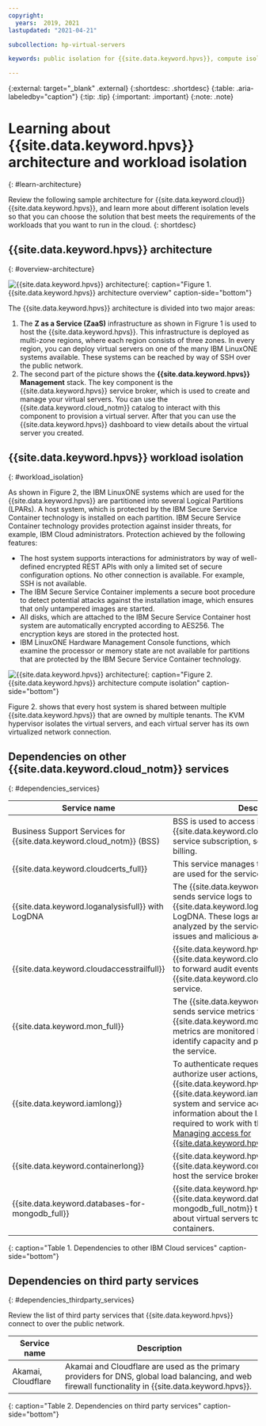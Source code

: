 ```yaml
---
copyright:
  years:  2019, 2021
lastupdated: "2021-04-21"

subcollection: hp-virtual-servers

keywords: public isolation for {{site.data.keyword.hpvs}}, compute isolation for {{site.data.keyword.hpvs}}, {{site.data.keyword.hpvs}} architecture, workload isolation in {{site.data.keyword.hpvs}}

---
```


{:external: target="_blank" .external}
{:shortdesc: .shortdesc}
{:table: .aria-labeledby="caption"}
{:tip: .tip}
{:important: .important}
{:note: .note}

# Learning about {{site.data.keyword.hpvs}} architecture and workload isolation
{: #learn-architecture}

Review the following sample architecture for {{site.data.keyword.cloud}} {{site.data.keyword.hpvs}}, and learn more about different isolation levels so that you can choose the solution that best meets the requirements of the workloads that you want to run in the cloud.
{: shortdesc}

## {{site.data.keyword.hpvs}} architecture
{: #overview-architecture}

![{{site.data.keyword.hpvs}} architecture](image/hpvs_architecture-overview.svg "{{site.data.keyword.hpvs}} architecture overview"){: caption="Figure 1. {{site.data.keyword.hpvs}} architecture overview" caption-side="bottom"}


The {{site.data.keyword.hpvs}} architecture is divided into two major areas:
1. The **Z as a Service (ZaaS)** infrastructure as shown in Figrure 1 is used to host the {{site.data.keyword.hpvs}}. This infrastructure is deployed as multi-zone regions, where each region consists of three zones. In every region, you can deploy virtual servers on one of the many IBM LinuxONE systems available. These systems can be reached by way of SSH over the public network.
2. The second part of the picture shows the **{{site.data.keyword.hpvs}} Management** stack. The key component is the {{site.data.keyword.hpvs}} service broker, which is used to create and manage your virtual servers. You can use the {{site.data.keyword.cloud_notm}} catalog to interact with this component to provision a virtual server. After that you can use the {{site.data.keyword.hpvs}} dashboard to view details about the virtual server you created.

## {{site.data.keyword.hpvs}} workload isolation
{: #workload_isolation}

As shown in Figure 2, the IBM LinuxONE systems which are used for the {{site.data.keyword.hpvs}} are partitioned into several Logical Partitions (LPARs). A host system, which is protected by the IBM Secure Service Container technology is installed on each partition. IBM Secure Service Container technology provides protection against insider threats, for example, IBM Cloud administrators. Protection achieved by the following features:
* The host system supports interactions for administrators by way of well-defined encrypted REST APIs with only a limited set of secure configuration options. No other connection is available. For example, SSH is not available.
* The IBM Secure Service Container implements a secure boot procedure to detect potential attacks against the installation image, which ensures that only untampered images are started.
* All disks, which are attached to the IBM Secure Service Container host system are automatically encrypted according to AES256. The encryption keys are stored in the protected host.
* IBM LinuxONE Hardware Management Console functions, which examine the processor or memory state are not available for partitions that are protected by the IBM Secure Service Container technology.

![{{site.data.keyword.hpvs}} architecture](image/hpvs_architecture-isolation.svg "{{site.data.keyword.hpvs}} architecture compute isolation"){: caption="Figure 2. {{site.data.keyword.hpvs}} architecture compute isolation" caption-side="bottom"}

Figure 2. shows that every host system is shared between multiple {{site.data.keyword.hpvs}} that are owned by multiple tenants. The KVM hypervisor isolates the virtual servers, and each virtual server has its own virtualized network connection.

## Dependencies on other {{site.data.keyword.cloud_notm}} services
{: #dependencies_services}

| Service name | Description|
| -------------|-------------------------------|
| Business Support Services for {{site.data.keyword.cloud_notm}} (BSS) | BSS is used to access information about the {{site.data.keyword.cloud_notm}} account, service subscription, service usage, and billing. |
| {{site.data.keyword.cloudcerts_full}} | This service manages the TLS certificates that are used for the service broker. |
| {{site.data.keyword.loganalysisfull}} with LogDNA | The {{site.data.keyword.hpvs}} service broker sends service logs to {{site.data.keyword.loganalysisfull_notm}} with LogDNA. These logs are monitored and analyzed by the service team to detect service issues and malicious activities. |
| {{site.data.keyword.cloudaccesstrailfull}} | {{site.data.keyword.hpvs}} integrates with {{site.data.keyword.cloudaccesstrailfull_notm}} to forward audit events to the {{site.data.keyword.cloudaccesstrailfull_notm}} service. |
| {{site.data.keyword.mon_full}} | The {{site.data.keyword.hpvs}} service broker sends service metrics to {{site.data.keyword.mon_full_notm}}. These metrics are monitored by the service team to identify capacity and performance issues of the service. |
| {{site.data.keyword.iamlong}} | To authenticate requests to the service and authorize user actions, {{site.data.keyword.hpvs}} uses {{site.data.keyword.iamshort}} (IAM) operating system and service access roles. For more information about the IAM permissions that are required to work with the service, see [Managing access for {{site.data.keyword.hpvs}}](/docs/hp-virtual-servers?topic=hp-virtual-servers-iam-hpvs). |
| {{site.data.keyword.containerlong}} | {{site.data.keyword.hpvs}} is using the {{site.data.keyword.containerlong_notm}} to host the service broker and the dashboard UI. |
| {{site.data.keyword.databases-for-mongodb_full}} | {{site.data.keyword.hpvs}} uses the {{site.data.keyword.databases-for-mongodb_full_notm}} to store the metadata about virtual servers to manage those containers. |
{: caption="Table 1. Dependencies to other IBM Cloud services" caption-side="bottom"}

## Dependencies on third party services
{: #dependencies_thirdparty_services}

Review the list of third party services that {{site.data.keyword.hpvs}} connect to over the public network.

| Service name | Description|
| -----------|-------------------------------|
| Akamai, Cloudflare | Akamai and Cloudflare are used as the primary providers for DNS, global load balancing, and web firewall functionality in {{site.data.keyword.hpvs}}. |
{: caption="Table 2. Dependencies on third party services" caption-side="bottom"}
